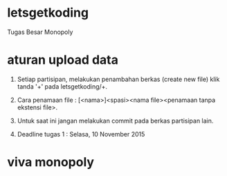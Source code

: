# letsgetkoding
Tugas Besar Monopoly

# aturan upload data
1. Setiap partisipan, melakukan penambahan berkas (create new file) klik tanda '+' pada letsgetkoding/+.
2. Cara penamaan file : 
    [\<nama\>]\<spasi\>\<nama file\>\<penamaan tanpa ekstensi file\>.
    
3. Untuk saat ini jangan melakukan commit pada berkas partisipan lain.
4. Deadline tugas 1 : Selasa, 10 November 2015

# viva monopoly
